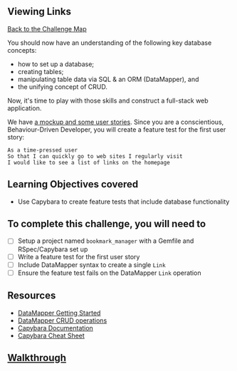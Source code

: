 ## Viewing Links

[Back to the Challenge Map](00_challenge_map.md)

You should now have an understanding of the following key database concepts:

- how to set up a database; 
- creating tables; 
- manipulating table data via SQL &amp; an ORM (DataMapper), and 
- the unifying concept of CRUD.  

Now, it's time to play with those skills and construct a full-stack web application.

We have [a mockup and some user stories](01_creating_user_stories.md). Since you are a conscientious, Behaviour-Driven Developer, you will create a feature test for the first user story:

```
As a time-pressed user
So that I can quickly go to web sites I regularly visit
I would like to see a list of links on the homepage
```

## Learning Objectives covered

* Use Capybara to create feature tests that include database functionality

## To complete this challenge, you will need to

- [ ] Setup a project named `bookmark_manager` with a Gemfile and RSpec/Capybara set up
- [ ] Write a feature test for the first user story
- [ ] Include DataMapper syntax to create a single `Link`
- [ ] Ensure the feature test fails on the DataMapper `Link` operation

## Resources

* [DataMapper Getting Started](http://datamapper.org/getting-started.html)
* [DataMapper CRUD operations](http://datamapper.org/docs/create_and_destroy.html)
* [Capybara Documentation](https://github.com/jnicklas/capybara)
* [Capybara Cheat Sheet](http://www.cheatography.com/ddovii/cheat-sheets/capybara-cheat-sheet/)

## [Walkthrough](walkthroughs/09.md)

